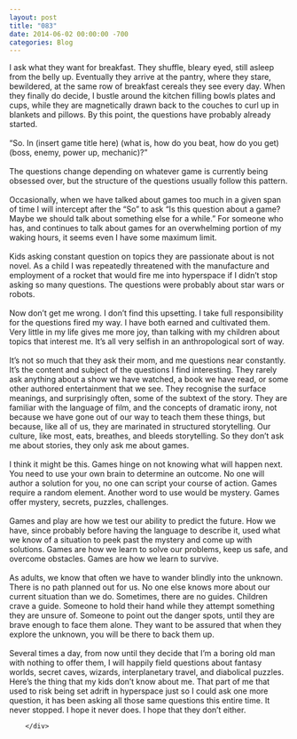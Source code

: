 ```yaml
---
layout: post
title: "083"
date: 2014-06-02 00:00:00 -700
categories: Blog
---
```


<div class="blog-content">
				<div class="paragraph" style="text-align:left;">I ask what they want for breakfast. They shuffle, bleary eyed, still asleep from the belly up. Eventually they arrive at the pantry, where they stare, bewildered, at the same row of breakfast cereals they see every day. When they finally do decide, I bustle around the kitchen filling bowls plates and cups, while they are magnetically drawn back to the couches to curl up in blankets and pillows. By this point, the questions have probably already started. <br><br>&ldquo;So. In (insert game title here) (what is, how do you beat, how do you get) (boss, enemy, power up, mechanic)?&rdquo;<br><br>The questions change depending on whatever game is currently being obsessed over, but the structure of the questions usually follow this pattern. <br><br>Occasionally, when we have talked about games too much in a given span of time I will intercept after the &ldquo;So&rdquo; to ask &ldquo;Is this question about a game? Maybe we should talk about something else for a while.&rdquo; For someone who has, and continues to talk about games for an overwhelming portion of my waking hours, it seems even I have some maximum limit. <br><br>Kids asking constant question on topics they are passionate about is not novel. As a child I was repeatedly threatened with the manufacture and employment of a rocket that would fire me into hyperspace if I didn&rsquo;t stop asking so many questions. The questions were probably about star wars or robots.<br><br>Now don&rsquo;t get me wrong. I don&rsquo;t find this upsetting. I take full responsibility for the questions fired my way. I have both earned and cultivated them. Very little in my life gives me more joy, than talking with my children about topics that interest me. It&rsquo;s all very selfish in an anthropological sort of way. <br><br>It&rsquo;s not so much that they ask their mom, and me questions near constantly. It&rsquo;s the content and subject of the questions I find interesting. They rarely ask anything about a show we have watched, a book we have read, or some other authored entertainment that we see. They recognise the surface meanings, and surprisingly often, some of the subtext of the story. They are familiar with the language of film, and the concepts of dramatic irony, not because we have gone out of our way to teach them these things, but because, like all of us, they are marinated in structured storytelling. Our culture, like most, eats, breathes, and bleeds storytelling. So they don&rsquo;t ask me about stories, they only ask me about games.<br><br>I think it might be this. Games hinge on not knowing what will happen next. You need to use your own brain to determine an outcome. No one will author a solution for you, no one can script your course of action. Games require a random element. Another word to use would be mystery. Games offer mystery, secrets, puzzles, challenges. <br><br>Games and play are how we test our ability to predict the future. How we have, since probably before having the language to describe it, used what we know of a situation to peek past the mystery and come up with solutions. Games are how we learn to solve our problems, keep us safe, and overcome obstacles. Games are how we learn to survive.<br><br>As adults, we know that often we have to wander blindly into the unknown. There is no path planned out for us. No one else knows more about our current situation than we do. Sometimes, there are no guides. Children crave a guide. Someone to hold their hand while they attempt something they are unsure of. Someone to point out the danger spots, until they are brave enough to face them alone. They want to be assured that when they explore the unknown, you will be there to back them up. <br><br>Several times a day, from now until they decide that I&rsquo;m a boring old man with nothing to offer them, I will happily field questions about fantasy worlds, secret caves, wizards, interplanetary travel, and diabolical puzzles. Here&rsquo;s the thing that my kids don&rsquo;t know about me. That part of me that used to risk being set adrift in hyperspace just so I could ask one more question, it has been asking all those same questions this entire time. It never stopped. I hope it never does. I hope that they don&rsquo;t either.<br></div>

		</div>
        